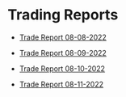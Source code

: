 # Trading Reports


- [Trade Report 08-08-2022](TradeReport_08-08-2022.md)

- [Trade Report 08-09-2022](TradeReport_08-09-2022.md)

- [Trade Report 08-10-2022](TradeReport_08-10-2022.md)

- [Trade Report 08-11-2022](TradeReport_08-11-2022.md)
